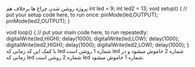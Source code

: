 پروژه روشن شدن چراغ ها برخلاف هم
int led = 9;
int led2 = 13;
void setup() {
  // put your setup code here, to run once:
pinMode(led,OUTPUT);
pinMode(led2,OUTPUT);
}

void loop() {
  // put your main code here, to run repeatedly:
digitalWrite(led,HIGH);
delay(1000);
digitalWrite(led,LOW);
delay(1000);
digitalWrite(led2,HIGH);
delay(1000);
digitalWrite(led2,LOW);
delay(1000);
}
با کمک این کد زمانی که led شماره 1 روشن است led شماره 2 خاموش میشود و در زمانی که led شماره 2 روشن است led شماره 1 خاموش میشود.
